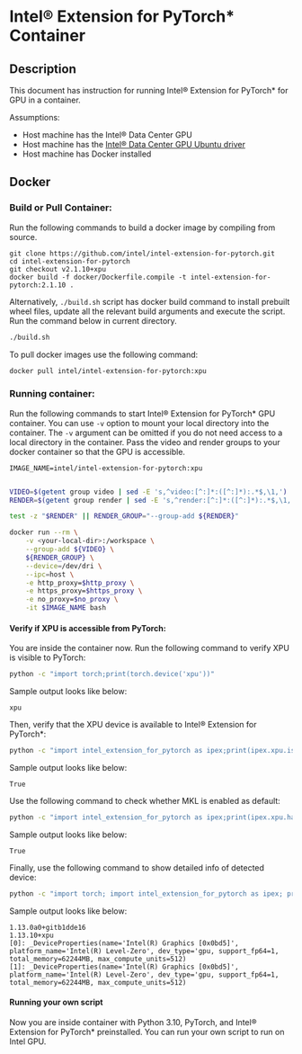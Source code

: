 # Intel® Extension for PyTorch\* Container

## Description

This document has instruction for running Intel® Extension for PyTorch\* for
GPU in a container.

Assumptions:
* Host machine has the Intel® Data Center GPU 
* Host machine has the [Intel® Data Center GPU Ubuntu driver](https://dgpu-docs.intel.com/releases/index.html)
* Host machine has Docker installed

## Docker

### Build or Pull Container:

Run the following commands to build a docker image by compiling from source.

```
git clone https://github.com/intel/intel-extension-for-pytorch.git
cd intel-extension-for-pytorch
git checkout v2.1.10+xpu
docker build -f docker/Dockerfile.compile -t intel-extension-for-pytorch:2.1.10 .
```

Alternatively, `./build.sh` script has docker build command to install prebuilt wheel files, update all the relevant build arguments and execute the script. Run the command below in current directory.

```bash
./build.sh 
```
To pull docker images use the following command:

```bash
docker pull intel/intel-extension-for-pytorch:xpu
```
### Running container:

Run the following commands to start Intel® Extension for PyTorch\* GPU container. You can use `-v` option to mount your
local directory into the container. The `-v` argument can be omitted if you do not need
access to a local directory in the container. Pass the video and render groups to your
docker container so that the GPU is accessible.

```
IMAGE_NAME=intel/intel-extension-for-pytorch:xpu
```
```bash

VIDEO=$(getent group video | sed -E 's,^video:[^:]*:([^:]*):.*$,\1,')
RENDER=$(getent group render | sed -E 's,^render:[^:]*:([^:]*):.*$,\1,')

test -z "$RENDER" || RENDER_GROUP="--group-add ${RENDER}"

docker run --rm \
    -v <your-local-dir>:/workspace \
    --group-add ${VIDEO} \
    ${RENDER_GROUP} \
    --device=/dev/dri \
    --ipc=host \
    -e http_proxy=$http_proxy \
    -e https_proxy=$https_proxy \
    -e no_proxy=$no_proxy \
    -it $IMAGE_NAME bash
```

#### Verify if XPU is accessible from PyTorch:
You are inside the container now. Run the following command to verify XPU is visible to PyTorch:
```bash
python -c "import torch;print(torch.device('xpu'))"
```
Sample output looks like below:
```
xpu
```
Then, verify that the XPU device is available to Intel® Extension for PyTorch\*:
```bash
python -c "import intel_extension_for_pytorch as ipex;print(ipex.xpu.is_available())"
```
Sample output looks like below:
```
True
```
Use the following command to check whether MKL is enabled as default:
```bash
python -c "import intel_extension_for_pytorch as ipex;print(ipex.xpu.has_onemkl())"
```
Sample output looks like below:
```
True
```
Finally, use the following command to show detailed info of detected device:
```bash
python -c "import torch; import intel_extension_for_pytorch as ipex; print(torch.__version__); print(ipex.__version__); [print(f'[{i}]: {ipex.xpu.get_device_properties(i)}') for i in range(ipex.xpu.device_count())];"
```

Sample output looks like below:
```
1.13.0a0+gitb1dde16 
1.13.10+xpu 
[0]: _DeviceProperties(name='Intel(R) Graphics [0x0bd5]', platform_name='Intel(R) Level-Zero', dev_type='gpu, support_fp64=1, total_memory=62244MB, max_compute_units=512) 
[1]: _DeviceProperties(name='Intel(R) Graphics [0x0bd5]', platform_name='Intel(R) Level-Zero', dev_type='gpu, support_fp64=1, total_memory=62244MB, max_compute_units=512)
```
#### Running your own script

Now you are inside container with Python 3.10, PyTorch, and Intel® Extension for PyTorch\* preinstalled. You can run your own script
to run on Intel GPU.
